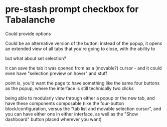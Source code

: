 # pre-stash prompt checkbox for Tabalanche

Could provide options

Could be an alternative version of the button: instead of the popup, it opens an extended view of all tabs that you're going to close, with the ability to

but what about set selection?

it can save the tab it was opened from as a (movable?) cursor - and it could even have "selection preview on hover" and stuff

point is, you'd want the page to have something like the same four buttons as the popup, where the interface is still technically two clicks

being able to modularly view through either a popup or the new tab, and have these components composable (like the four-button block/configuration, versus the "tab list and movable selection cursor", and you can have either one in either interface, as well as the "Show dashboard" button placed wherever you want)


